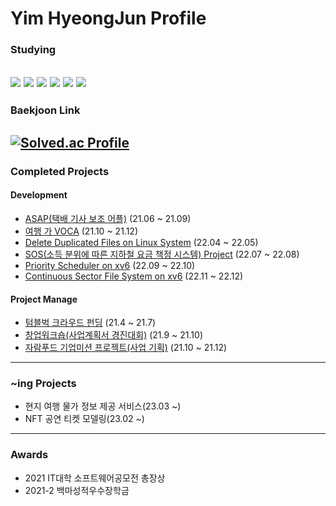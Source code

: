 # Yim HyeongJun Profile

### Studying
<img src="https://img.shields.io/badge/C-A8B9CC?style=flat-square&logo=C&logoColor=white"/> <img src="https://img.shields.io/badge/C++-00599C?style=flat-square&logo=C%2B%2B&logoColor=white"/> <img src="https://img.shields.io/badge/Android Studio-3DDC84?style=flat-square&logo=Android&logoColor=white"/> <img src="https://img.shields.io/badge/Spring Boot-6DB33F?style=flat-square&logo=Spring Boot&logoColor=white"/> <img src="https://img.shields.io/badge/MySQL-4479A1?style=flat-square&logo=mysql&logoColor=white"/> <img src="https://img.shields.io/badge/Linux-FCC624?style=flat-square&logo=linux&logoColor=white"/>
---------------------
### Baekjoon Link
[![Solved.ac Profile](http://mazassumnida.wtf/api/generate_badge?boj=pppqqq99)](https://solved.ac/pppqqq99)
---------------------
### Completed Projects

#### Development
* [ASAP(택배 기사 보조 어플)](https://github.com/sangjun-Park1208/ASAPver1) (21.06 ~ 21.09)
* [여행 가 VOCA](https://github.com/jjongwon7/VocaProject) (21.10 ~ 21.12)
* [Delete Duplicated Files on Linux System](https://github.com/yimhyeongjun/Delete_Duplicated_Files_on_Linux_System) (22.04 ~ 22.05)
* [SOS(소득 분위에 따른 지하철 요금 책정 시스템) Project](https://github.com/mmalfoy/22--summer-project-) (22.07 ~ 22.08)
* [Priority Scheduler on xv6](https://github.com/yimhyeongjun/Priority_Scheduler_on_xv6) (22.09 ~ 22.10)
* [Continuous Sector File System on xv6](https://github.com/yimhyeongjun/Continuous_file_system_on_xv6) (22.11 ~ 22.12)

#### Project Manage
* [텀블벅 크라우드 펀딩](https://tumblbug.com/ddobagi__light?ref=검색%2F키워드) (21.4 ~ 21.7)
* [창업워크숍(사업계획서 경진대회)](https://github.com/pppqqq99/pppqqq99/files/9264618/Wet.the.Travel.pdf) (21.9 ~ 21.10)
* [자람푸드 기업미션 프로젝트(사업 기획)](https://github.com/pppqqq99/pppqqq99/files/9264639/_.1.-1.pdf) (21.10 ~ 21.12)
---------------------
### ~ing Projects
* 현지 여행 물가 정보 제공 서비스(23.03 ~)
* NFT 공연 티켓 모델링(23.02 ~)

---------------------
### Awards
* 2021 IT대학 소프트웨어공모전 총장상
* 2021-2 백마성적우수장학금

